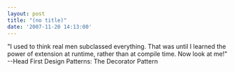 ```yaml
---
layout: post
title: "(no title)"
date: '2007-11-20 14:13:00'
---
```


"I used to think real men subclassed everything. That was until I learned the power of extension at runtime, rather than at compile time. Now look at me!" --Head First Design Patterns: The Decorator Pattern